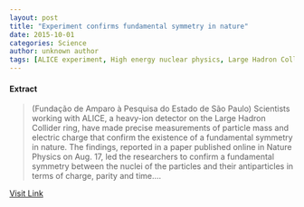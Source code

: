 ```yaml
---
layout: post
title: "Experiment confirms fundamental symmetry in nature"
date: 2015-10-01
categories: Science
author: unknown author
tags: [ALICE experiment, High energy nuclear physics, Large Hadron Collider, Relativistic Heavy Ion Collider, Particle physics, Physical universe, Science, Physics, Physical sciences, Nuclear physics, Theoretical physics]
---
```





#### Extract
>(Fundação de Amparo à Pesquisa do Estado de São Paulo) Scientists working with ALICE, a heavy-ion detector on the Large Hadron Collider ring, have made precise measurements of particle mass and electric charge that confirm the existence of a fundamental symmetry in nature. The findings, reported in a paper published online in Nature Physics on Aug. 17, led the researchers to confirm a fundamental symmetry between the nuclei of the particles and their antiparticles in terms of charge, parity and time....



[Visit Link](http://www.eurekalert.org/pub_releases/2015-09/fda-ecf092115.php)


